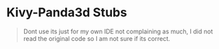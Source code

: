 # Kivy-Panda3d Stubs

> Dont use its just for my own IDE not complaining as much, I did not read the original code so I am not sure if its correct.
